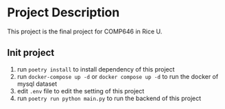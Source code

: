 # Project Description
This project is the final project for COMP646 in Rice U.


## Init project
1. run `poetry install` to install dependency of this project
2. run `docker-compose up -d` or `docker compose up -d` to run the docker of mysql dataset
3. edit `.env` file to edit the setting of this project
4. run `poetry run python main.py` to run the backend of this project
